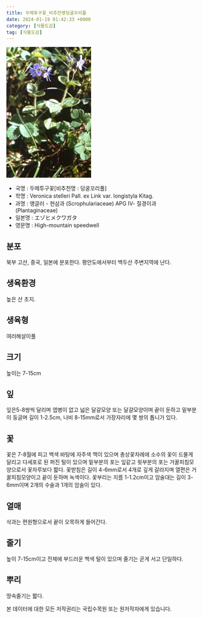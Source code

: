 ```yaml
---
title: 두메투구꽃_비추천명덩굴꼬리풀
date: 2024-01-19 01:42:33 +0800
category: [식물도감]
tag: [식물도감]
---
```




![두메투구꽃[비추천명 : 덩굴꼬리풀]](/assets/img/fileUpload/plants/basic/Scrophulariaceae/Veronica/9749/1_th2.JPG)
- 국명 : 두메투구꽃[비추천명 : 덩굴꼬리풀]
- 학명 : Veronica stelleri Pall. ex Link var. longistyla Kitag.
- 과명 : 앵글러 - 현삼과 (Scrophulariaceae) APG Ⅳ- 질경이과 (Plantaginaceae)
- 일본명 : エゾヒメクワガタ
- 영문명 : High-mountain speedwell


## 분포
북부 고산, 중국, 일본에 분포한다.
평안도에서부터 백두산 주변지역에 난다.
## 생육환경
높은 산 초지.
## 생육형
여러해살이풀 
## 크기
높이는 7-15cm
## 잎
잎은5-8쌍씩 달리며 엽병이 없고 넓은 달걀모양 또는 달걀모양이며 끝이 둔하고 밑부분이 둥글며 길이 1-2.5cm, 나비 8-15mm로서 가장자리에 몇 쌍의 톱니가 있다.
## 꽃
꽃은 7-8월에 피고 백색 바탕에 자주색 맥이 있으며 총상꽃차례에 소수의 꽃이 드물게 달리고 다세포로 된 퍼진 털이 있으며 밑부분의 포는 잎같고 윗부분의 포는 거꿀피침모양으로서 꽃자루보다 짧다. 꽃받침은 길이 4-6mm로서 4개로 깊게 갈라지며 열편은 거꿀피침모양이고 끝이 둔하며 녹색이다.  꽃부리는 지름 1-1.2cm이고 암술대는 길이 3-6mm이며 2개의 수술과 1개의 암술이 있다.
## 열매
삭과는 편원형으로서 끝이 오목하게 들어간다.
## 줄기
높이 7-15cm이고 전체에 부드러운 백색 털이 있으며 줄기는 곧게 서고 단일하다.
## 뿌리
땅속줄기는 짧다.






본 데이터에 대한 모든 저작권리는 국립수목원 또는 원저작자에게 있습니다.
